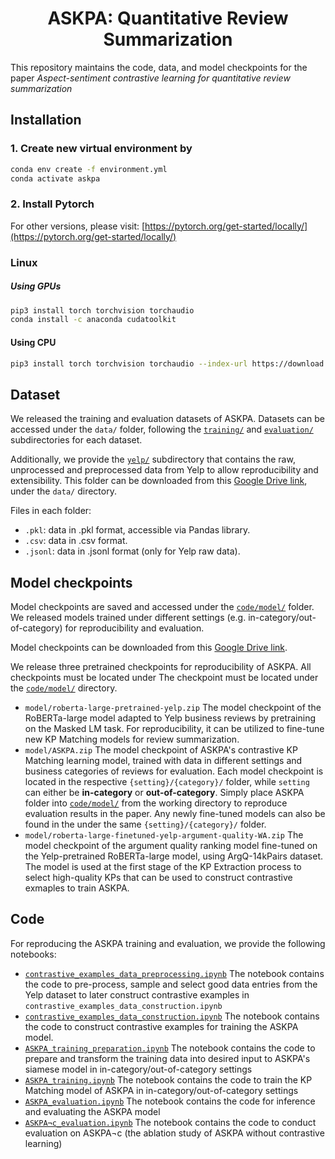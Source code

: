 <div align="center">

# ASKPA: Quantitative Review Summarization

</div>

This repository maintains the code, data, and model checkpoints for the paper *Aspect-sentiment contrastive learning for 
quantitative review summarization*

## Installation
### 1. Create new virtual environment by
```bash
conda env create -f environment.yml
conda activate askpa
```
### 2. Install Pytorch
For other versions, please visit: [https://pytorch.org/get-started/locally/](https://pytorch.org/get-started/locally/)
### Linux
##### Using GPUs
```bash
pip3 install torch torchvision torchaudio
conda install -c anaconda cudatoolkit
```
#### Using CPU
```bash
pip3 install torch torchvision torchaudio --index-url https://download.pytorch.org/whl/cpu
```

## Dataset
We released the training and evaluation datasets of ASKPA. Datasets can be accessed under the ```data/``` folder, 
following the [```training/```](/data/training) and [```evaluation/```](/data/evaluation) subdirectories for each dataset.

Additionally, we provide the  [```yelp/```](/data/yelp) subdirectory that contains the raw, unprocessed and preprocessed data from Yelp
to allow reproducibility and extensibility. This folder can be downloaded
from this [Google Drive link](https://drive.google.com/drive/folders/1kIEsac0e819rX63PmENPfTctWWww1mIC?usp=sharing), 
under the `data/` directory.

Files in each folder:
* ```.pkl```: data in .pkl format, accessible via Pandas library.
* ```.csv```: data in .csv format.
* ```.jsonl```: data in .jsonl format (only for Yelp raw data).

## Model checkpoints
Model checkpoints are saved and accessed under the [```code/model/```](/code/model) folder. We released models trained under different settings (e.g. in-category/out-of-category)
for reproducibility and evaluation.

Model checkpoints can be downloaded from this [Google Drive link](https://drive.google.com/drive/folders/1XvjLh3IrpfCxnPoxphId0DYTQB3Eca2Q?usp=sharing).

We release three pretrained checkpoints for reproducibility of ASKPA. All checkpoints must be located under The checkpoint must be located 
under the [```code/model/```](/model) directory.
- `model/roberta-large-pretrained-yelp.zip` The model checkpoint of the RoBERTa-large model adapted to Yelp business reviews
by pretraining on the Masked LM task. For reproducibility, it can be utilized to fine-tune new KP Matching models for review summarization.
- `model/ASKPA.zip` The model checkpoint of ASKPA's contrastive KP Matching learning model, trained with data in different settings 
and business categories of reviews for evaluation.
Each model checkpoint is located in the respective ```{setting}/{category}/``` folder, while ```setting``` can either be **in-category** or **out-of-category**.
Simply place ASKPA folder into [```code/model/```](/model) from the working directory to reproduce evaluation results in the paper.
Any newly fine-tuned models can also be found in the under the same ```{setting}/{category}/``` folder.
- `model/roberta-large-finetuned-yelp-argument-quality-WA.zip` The model checkpoint of the argument quality ranking model fine-tuned on the Yelp-pretrained RoBERTa-large model, 
using ArgQ-14kPairs dataset. The model is used at the first stage of the KP Extraction process to select high-quality KPs that can be used to construct contrastive exmaples to train ASKPA.

## Code
For reproducing the ASKPA training and evaluation, we provide the following notebooks:
-  [```contrastive_examples_data_preprocessing.ipynb```](/code/contrastive_examples_data_preprocessing.ipynb) The notebook contains the code to pre-process, sample and select good data entries from 
the Yelp dataset to later construct contrastive examples in ```contrastive_examples_data_construction.ipynb```
-  [```contrastive_examples_data_construction.ipynb```](/code/contrastive_examples_data_construction.ipynb) The notebook contains the code to construct contrastive examples for training the ASKPA model.
-  [```ASKPA_training_preparation.ipynb```](/code/ASKPA_training_preparation.ipynb) The notebook contains the code to prepare and transform the training data into desired input to ASKPA's siamese model in in-category/out-of-category settings
-  [```ASKPA_training.ipynb```](/code/ASKPA_training.ipynb) The notebook contains the code to train the KP Matching model of ASKPA in in-category/out-of-category settings
-  [```ASKPA_evaluation.ipynb```](/code/ASKPA_evaluation.ipynb) The notebook contains the code for inference and evaluating the ASKPA model
-  [```ASKPA¬c_evaluation.ipynb```](/code/ASKPA¬c_evaluation.ipynb) The notebook contains the code to conduct evaluation on ASKPA¬c (the ablation study of ASKPA without contrastive learning)